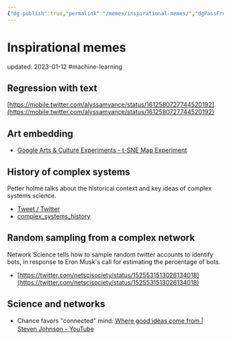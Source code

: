 ```yaml
---
{"dg-publish":true,"permalink":"/memes/inspirational-memes/","dgPassFrontmatter":true}
---
```



# Inspirational memes
updated: 2023-01-12
#machine-learning 

 
## Regression with text 
[https://mobile.twitter.com/alyssamvance/status/1612580727744520192](https://mobile.twitter.com/alyssamvance/status/1612580727744520192)


## Art embedding
- [Google Arts & Culture Experiments - t-SNE Map Experiment](https://artsexperiments.withgoogle.com/tsnemap/#584.31,495.98,1657.65,-1966.11,168.67,-1079.49)

## History of complex systems
Petter holme talks about the historical context and key ideas of complex systems science.
- [Tweet / Twitter](https://twitter.com/pholme/status/1535595590687801344)
- [complex\_systems\_history](https://videopress.com/v/oLdj0PQX)


## Random sampling from a complex network
Network Science tells how to sample random twitter accounts to identify bots, in response to Eron Musk's call for estimating the percentage of bots.
- [https://twitter.com/netscisociety/status/1525531513026134018](https://twitter.com/netscisociety/status/1525531513026134018)

## Science and networks 
- Chance favors "connected" mind: [Where good ideas come from | Steven Johnson - YouTube](https://www.youtube.com/watch?v=0af00UcTO-c)　
